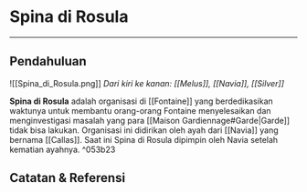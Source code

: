 # Spina di Rosula
---

## Pendahuluan
![[Spina_di_Rosula.png]]
*Dari kiri ke kanan: [[Melus]], [[Navia]], [[Silver]]*

**Spina di Rosula** adalah organisasi di [[Fontaine]] yang berdedikasikan waktunya untuk membantu orang-orang Fontaine menyelesaikan dan menginvestigasi masalah yang para [[Maison Gardiennage#Garde\|Garde]] tidak bisa lakukan. Organisasi ini didirikan oleh ayah dari [[Navia]] yang bernama [[Callas]]. Saat ini Spina di Rosula dipimpin oleh Navia setelah kematian ayahnya.  ^053b23

## Catatan & Referensi